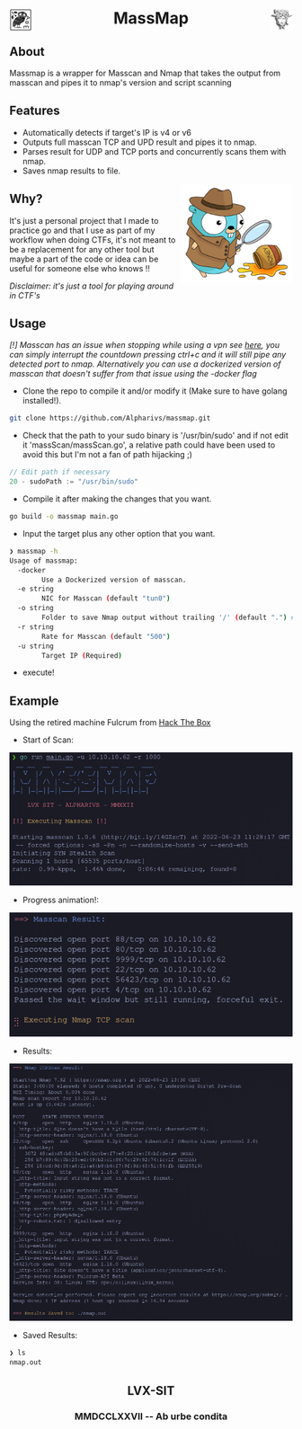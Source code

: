 <div >
    <img src="assets/owl.jpg" align="left" height="40px" width="40px"/>
    <img src="assets/medusa.png" align="right" height="40px" width="40px"/>
    <h1 align="center" > MassMap </h1>
</div>

## About

Massmap is a wrapper for Masscan and Nmap that takes the output from masscan and pipes it to nmap's version and script scanning

## Features
- Automatically detects if target's IP is v4 or v6
- Outputs full masscan TCP and UPD result and pipes it to nmap.
- Parses result for UDP and TCP ports and concurrently scans them with nmap.
- Saves nmap results to file. 

<img src="assets/gopher.png" align="right" width="200" height="180" />

## Why?

It's just a personal project that I made to practice go and that I use as part of my workflow when doing CTFs, it's not meant to be a replacement for any other tool but maybe a part of the code or idea can be useful for someone else who knows !!

_Disclaimer: it's just a tool for playing around in CTF's_

## Usage

*[!] Masscan has an issue when stopping while using a vpn see [here](https://github.com/robertdavidgraham/masscan/issues/144), you can simply interrupt the countdown pressing ctrl+c and it will still pipe any detected port to nmap. Alternatively you can use a dockerized version of masscan that doesn't suffer from that issue using the -docker flag*

- Clone the repo to compile it and/or modify it (Make sure to have golang installed!).
```bash
git clone https://github.com/Alpharivs/massmap.git
```
- Check that the path to your sudo binary is '/usr/bin/sudo' and if not edit it 'massScan/massScan.go', a relative path could have been used to avoid this but I'm not a fan of path hijacking ;)
```go
// Edit path if necessary
20 - sudoPath := "/usr/bin/sudo"
```
- Compile it after making the changes that you want.
```bash
go build -o massmap main.go
```
- Input the target plus any other option that you want.
```bash
❯ massmap -h
Usage of massmap:
  -docker
    	Use a Dockerized version of masscan.
  -e string
    	NIC for Masscan (default "tun0")
  -o string
    	Folder to save Nmap output without trailing '/' (default ".") # I will improve this function later
  -r string
    	Rate for Masscan (default "500")
  -u string
    	Target IP (Required)
```
- execute!

## Example 

Using the retired machine Fulcrum from [Hack The Box](https://app.hackthebox.com)
- Start of Scan: 

![](assets/scan-start.png)
- Progress animation!: 

![](assets/progress-scan.png)
- Results: 

![](assets/scan-result.png)
- Saved Results:
```bash
❯ ls
nmap.out
```
<h2 align="center" > LVX-SIT</h2>
<h3 align="center" > MMDCCLXXVII -- Ab urbe condita </h3>

